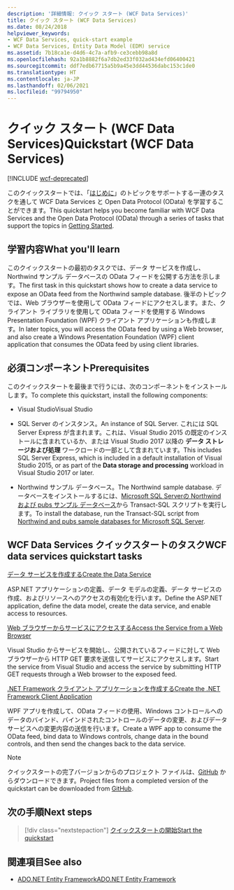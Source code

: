 ```yaml
---
description: '詳細情報: クイック スタート (WCF Data Services)'
title: クイック スタート (WCF Data Services)
ms.date: 08/24/2018
helpviewer_keywords:
- WCF Data Services, quick-start example
- WCF Data Services, Entity Data Model (EDM) service
ms.assetid: 7b18ca1e-d4d6-4c7a-afb9-ce3cebb98a8d
ms.openlocfilehash: 92a1b8882f6a7db2ed33f032ad434efd06400421
ms.sourcegitcommit: ddf7edb67715a5b9a45e3dd44536dabc153c1de0
ms.translationtype: HT
ms.contentlocale: ja-JP
ms.lasthandoff: 02/06/2021
ms.locfileid: "99794950"
---
```

# <a name="quickstart-wcf-data-services"></a><span data-ttu-id="540a6-103">クイック スタート (WCF Data Services)</span><span class="sxs-lookup"><span data-stu-id="540a6-103">Quickstart (WCF Data Services)</span></span>

[!INCLUDE [wcf-deprecated](~/includes/wcf-deprecated.md)]

<span data-ttu-id="540a6-104">このクイックスタートでは、「[はじめに](getting-started-with-wcf-data-services.md)」のトピックをサポートする一連のタスクを通して WCF Data Services と Open Data Protocol (OData) を学習することができます。</span><span class="sxs-lookup"><span data-stu-id="540a6-104">This quickstart helps you become familiar with WCF Data Services and the Open Data Protocol (OData) through a series of tasks that support the topics in [Getting Started](getting-started-with-wcf-data-services.md).</span></span>

## <a name="what-youll-learn"></a><span data-ttu-id="540a6-105">学習内容</span><span class="sxs-lookup"><span data-stu-id="540a6-105">What you'll learn</span></span>

<span data-ttu-id="540a6-106">このクイックスタートの最初のタスクでは、データ サービスを作成し、Northwind サンプル データベースの OData フィードを公開する方法を示します。</span><span class="sxs-lookup"><span data-stu-id="540a6-106">The first task in this quickstart shows how to create a data service to expose an OData feed from the Northwind sample database.</span></span> <span data-ttu-id="540a6-107">後半のトピックでは、Web ブラウザーを使用して OData フィードにアクセスします。また、クライアント ライブラリを使用して OData フィードを使用する Windows Presentation Foundation (WPF) クライアント アプリケーションも作成します。</span><span class="sxs-lookup"><span data-stu-id="540a6-107">In later topics, you will access the OData feed by using a Web browser, and also create a Windows Presentation Foundation (WPF) client application that consumes the OData feed by using client libraries.</span></span>

## <a name="prerequisites"></a><span data-ttu-id="540a6-108">必須コンポーネント</span><span class="sxs-lookup"><span data-stu-id="540a6-108">Prerequisites</span></span>

<span data-ttu-id="540a6-109">このクイックスタートを最後まで行うには、次のコンポーネントをインストールします。</span><span class="sxs-lookup"><span data-stu-id="540a6-109">To complete this quickstart, install the following components:</span></span>

- <span data-ttu-id="540a6-110">Visual Studio</span><span class="sxs-lookup"><span data-stu-id="540a6-110">Visual Studio</span></span>

- <span data-ttu-id="540a6-111">SQL Server のインスタンス。</span><span class="sxs-lookup"><span data-stu-id="540a6-111">An instance of SQL Server.</span></span> <span data-ttu-id="540a6-112">これには SQL Server Express が含まれます。これは、Visual Studio 2015 の既定のインストールに含まれているか、または Visual Studio 2017 以降の **データ ストレージおよび処理** ワークロードの一部として含まれています。</span><span class="sxs-lookup"><span data-stu-id="540a6-112">This includes SQL Server Express, which is included in a default installation of Visual Studio 2015, or as part of the **Data storage and processing** workload in Visual Studio 2017 or later.</span></span>

- <span data-ttu-id="540a6-113">Northwind サンプル データベース。</span><span class="sxs-lookup"><span data-stu-id="540a6-113">The Northwind sample database.</span></span> <span data-ttu-id="540a6-114">データベースをインストールするには、[Microsoft SQL Serverの Northwind および pubs サンプル データベース](https://github.com/Microsoft/sql-server-samples/tree/master/samples/databases/northwind-pubs)から Transact-SQL スクリプトを実行します。</span><span class="sxs-lookup"><span data-stu-id="540a6-114">To install the database, run the Transact-SQL script from [Northwind and pubs sample databases for Microsoft SQL Server](https://github.com/Microsoft/sql-server-samples/tree/master/samples/databases/northwind-pubs).</span></span>

## <a name="wcf-data-services-quickstart-tasks"></a><span data-ttu-id="540a6-115">WCF Data Services クイックスタートのタスク</span><span class="sxs-lookup"><span data-stu-id="540a6-115">WCF data services quickstart tasks</span></span>

 [<span data-ttu-id="540a6-116">データ サービスを作成する</span><span class="sxs-lookup"><span data-stu-id="540a6-116">Create the Data Service</span></span>](creating-the-data-service.md)

 <span data-ttu-id="540a6-117">ASP.NET アプリケーションの定義、データ モデルの定義、データ サービスの作成、およびリソースへのアクセスの有効化を行います。</span><span class="sxs-lookup"><span data-stu-id="540a6-117">Define the ASP.NET application, define the data model, create the data service, and enable access to resources.</span></span>

 [<span data-ttu-id="540a6-118">Web ブラウザーからサービスにアクセスする</span><span class="sxs-lookup"><span data-stu-id="540a6-118">Access the Service from a Web Browser</span></span>](accessing-the-service-from-a-web-browser-wcf-data-services-quickstart.md)

 <span data-ttu-id="540a6-119">Visual Studio からサービスを開始し、公開されているフィードに対して Web ブラウザーから HTTP GET 要求を送信してサービスにアクセスします。</span><span class="sxs-lookup"><span data-stu-id="540a6-119">Start the service from Visual Studio and access the service by submitting HTTP GET requests through a Web browser to the exposed feed.</span></span>

 [<span data-ttu-id="540a6-120">.NET Framework クライアント アプリケーションを作成する</span><span class="sxs-lookup"><span data-stu-id="540a6-120">Create the .NET Framework Client Application</span></span>](creating-the-dotnet-client-application-wcf-data-services-quickstart.md)

 <span data-ttu-id="540a6-121">WPF アプリを作成して、OData フィードの使用、Windows コントロールへのデータのバインド、バインドされたコントロールのデータの変更、およびデータ サービスへの変更内容の送信を行います。</span><span class="sxs-lookup"><span data-stu-id="540a6-121">Create a WPF app to consume the OData feed, bind data to Windows controls, change data in the bound controls, and then send the changes back to the data service.</span></span>

> [!NOTE]
> <span data-ttu-id="540a6-122">クイックスタートの完了バージョンからのプロジェクト ファイルは、[GitHub](https://github.com/microsoftarchive/msdn-code-gallery-community-s-z/tree/master/WCF%20Data%20Services%20Quickstart%20(OData%20Service%20and%20WPF%20Client)) からダウンロードできます。</span><span class="sxs-lookup"><span data-stu-id="540a6-122">Project files from a completed version of the quickstart can be downloaded from [GitHub](https://github.com/microsoftarchive/msdn-code-gallery-community-s-z/tree/master/WCF%20Data%20Services%20Quickstart%20(OData%20Service%20and%20WPF%20Client)).</span></span>

## <a name="next-steps"></a><span data-ttu-id="540a6-123">次の手順</span><span class="sxs-lookup"><span data-stu-id="540a6-123">Next steps</span></span>

> [!div class="nextstepaction"]
> [<span data-ttu-id="540a6-124">クイックスタートの開始</span><span class="sxs-lookup"><span data-stu-id="540a6-124">Start the quickstart</span></span>](creating-the-data-service.md)

## <a name="see-also"></a><span data-ttu-id="540a6-125">関連項目</span><span class="sxs-lookup"><span data-stu-id="540a6-125">See also</span></span>

- [<span data-ttu-id="540a6-126">ADO.NET Entity Framework</span><span class="sxs-lookup"><span data-stu-id="540a6-126">ADO.NET Entity Framework</span></span>](../adonet/ef/index.md)
